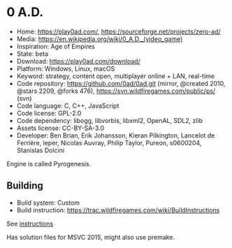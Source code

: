 # 0 A.D.

- Home: https://play0ad.com/, https://sourceforge.net/projects/zero-ad/
- Media: https://en.wikipedia.org/wiki/0_A.D._(video_game)
- Inspiration: Age of Empires
- State: beta
- Download: https://play0ad.com/download/
- Platform: Windows, Linux, macOS
- Keyword: strategy, content open, multiplayer online + LAN, real-time
- Code repository: https://github.com/0ad/0ad.git (mirror, @created 2010, @stars 2209, @forks 476), https://svn.wildfiregames.com/public/ps/ (svn)
- Code language: C, C++, JavaScript
- Code license: GPL-2.0
- Code dependency: libogg, libvorbis, libxml2, OpenAL, SDL2, zlib
- Assets license: CC-BY-SA-3.0
- Developer: Ben Brian, Erik Johansson, Kieran Pilkington, Lancelot de Ferrière, leper, Nicolas Auvray, Philip Taylor, Pureon, s0600204, Stanislas Dolcini

Engine is called Pyrogenesis.

## Building

- Build system: Custom
- Build instruction: https://trac.wildfiregames.com/wiki/BuildInstructions

See [instructions](https://trac.wildfiregames.com/wiki/GettingStartedProgrammers)

Has solution files for MSVC 2015, might also use premake.

